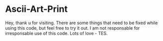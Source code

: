 # Ascii-Art-Print

Hey, thank u for visiting. There are some things that need to be fixed while using this code, but feel free to try it out. I am not responsable for irresponsable use of this code. Lots of love - TES.
